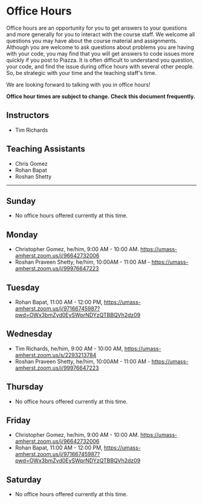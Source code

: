 # Office Hours

Office hours are an opportunity for you to get answers to your questions and more generally for you to interact with the course staff. We welcome all questions you may have about the course material and assignments. Although you are welcome to ask questions about problems you are having with your code, you may find that you will get answers to code issues more quickly if you post to Piazza. It is often difficult to understand you question, your code, and find the issue during office hours with several other people. So, be strategic with your time and the teaching staff's time.

We are looking forward to talking with you in office hours!

**Office hour times are subject to change. Check this document frequently.**

## Instructors

- Tim Richards

## Teaching Assistants

- Chris Gomez
- Rohan Bapat
- Roshan Shetty

---

## Sunday

- No office hours offered currently at this time.

## Monday
- Christopher Gomez, he/him, 9:00 AM - 10:00 AM. https://umass-amherst.zoom.us/j/96642732006
- Roshan Praveen Shetty, he/him, 10:00AM - 11:00 AM - https://umass-amherst.zoom.us/j/99976647223

## Tuesday

- Rohan Bapat, 11:00 AM - 12:00 PM, https://umass-amherst.zoom.us/j/97166745987?pwd=OWx3bmZyd0EySWprNDYzQTBBQVh2dz09

## Wednesday

- Tim Richards, he/him, 9:00 AM - 10:00 AM, https://umass-amherst.zoom.us/s/2293213784
- Roshan Praveen Shetty, he/him, 10:00AM - 11:00 AM - https://umass-amherst.zoom.us/j/99976647223 

## Thursday

- No office hours offered currently at this time.

## Friday
- Christopher Gomez, he/him, 9:00 AM - 10:00 AM. https://umass-amherst.zoom.us/j/96642732006
- Rohan Bapat, 11:00 AM - 12:00 PM, https://umass-amherst.zoom.us/j/97166745987?pwd=OWx3bmZyd0EySWprNDYzQTBBQVh2dz09

## Saturday

- No office hours offered currently at this time.

